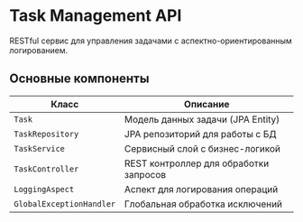 # Task Management API

RESTful сервис для управления задачами с аспектно-ориентированным логированием.

## Основные компоненты

| Класс                   | Описание                                  |
|-------------------------|-------------------------------------------|
| `Task`                 | Модель данных задачи (JPA Entity)        |
| `TaskRepository`       | JPA репозиторий для работы с БД          |
| `TaskService`          | Сервисный слой с бизнес-логикой          |
| `TaskController`       | REST контроллер для обработки запросов   |
| `LoggingAspect`        | Аспект для логирования операций          |
| `GlobalExceptionHandler` | Глобальная обработка исключений         |